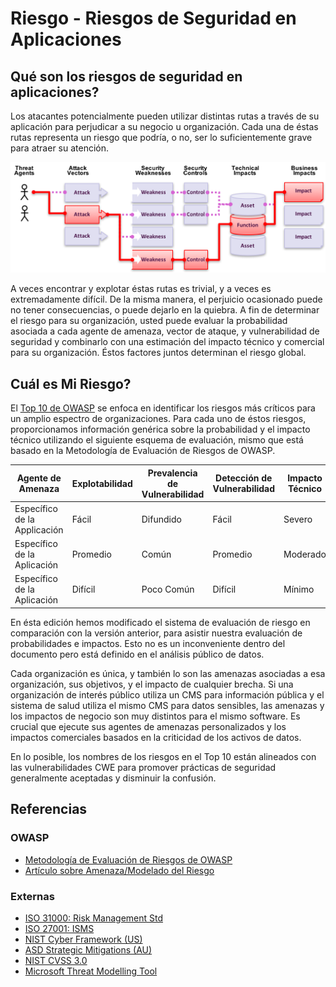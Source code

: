 # Riesgo - Riesgos de Seguridad en Aplicaciones

## Qué son los riesgos de seguridad en aplicaciones?

Los atacantes potencialmente pueden utilizar distintas rutas a través de su aplicación para perjudicar a su negocio u organización. Cada una de éstas rutas representa un riesgo que podría, o no, ser lo suficientemente grave para atraer su atención. 

![App Security Risks](images/0x10-risk-1.png)

A veces encontrar y explotar éstas rutas es trivial, y a veces es extremadamente difícil. De la misma manera, el perjuicio ocasionado puede no tener consecuencias, o puede dejarlo en la quiebra. A fin de determinar el riesgo para su organización, usted puede evaluar la probabilidad asociada a cada agente de amenaza, vector de ataque, y vulnerabilidad de seguridad y combinarlo con una estimación del impacto técnico y comercial para su organización. Éstos factores juntos determinan el riesgo global.

## Cuál es Mi Riesgo?

El [Top 10 de OWASP](https://www.owasp.org/index.php/Top10) se enfoca en identificar los riesgos más críticos para un amplio espectro de organizaciones. Para cada uno de éstos riesgos, proporcionamos información genérica sobre la probabilidad y el impacto técnico utilizando el siguiente esquema de evaluación, mismo que está basado en la Metodología de Evaluación de Riesgos de OWASP.

| Agente de Amenaza | Explotabilidad | Prevalencia de Vulnerabilidad | Detección de Vulnerabilidad | Impacto Técnico | Impacto de Negocio |
| -- | -- | -- | -- | -- | -- |
| Específico de la Applicación | Fácil | Difundido | Fácil | Severo | Específico de la Aplicación/Negocio |
| Específico de la Aplicación | Promedio | Común | Promedio | Moderado | Específico de la Aplicación/Negocio |
| Específico de la Aplicación | Difícil | Poco Común | Difícil | Mínimo | Específico de la Aplicación/Negocio |

En ésta edición hemos modificado el sistema de evaluación de riesgo en comparación con la versión anterior, para asistir nuestra evaluación de probabilidades e impactos. Esto no es un inconveniente dentro del documento pero está definido en el análisis público de datos.

Cada organización es única, y también lo son las amenazas asociadas a esa organización, sus objetivos, y el impacto de cualquier brecha. Si una organización de interés público utiliza un CMS para información pública y el sistema de salud utiliza el mismo CMS para datos sensibles, las amenazas y los impactos de negocio son muy distintos para el mismo software. Es crucial que ejecute sus agentes de amenazas personalizados y los impactos comerciales basados en la criticidad de los activos de datos.

En lo posible, los nombres de los riesgos en el Top 10 están alineados con las vulnerabilidades CWE para promover prácticas de seguridad generalmente aceptadas y disminuir la confusión.

## Referencias

### OWASP

* [Metodología de Evaluación de Riesgos de OWASP](https://www.owasp.org/index.php/OWASP_Risk_Rating_Methodology)
* [Artículo sobre Amenaza/Modelado del Riesgo](https://www.owasp.org/index.php/Threat_Risk_Modeling)

### Externas

* [ISO 31000: Risk Management Std](https://www.iso.org/iso-31000-risk-management.html)
* [ISO 27001: ISMS](https://www.iso.org/isoiec-27001-information-security.html)
* [NIST Cyber Framework (US)](https://www.nist.gov/cyberframework)
* [ASD Strategic Mitigations (AU)](https://www.asd.gov.au/infosec/mitigationstrategies.htm)
* [NIST CVSS 3.0](https://nvd.nist.gov/vuln-metrics/cvss/v3-calculator)
* [Microsoft Threat Modelling Tool](https://www.microsoft.com/en-us/download/details.aspx?id=49168)

